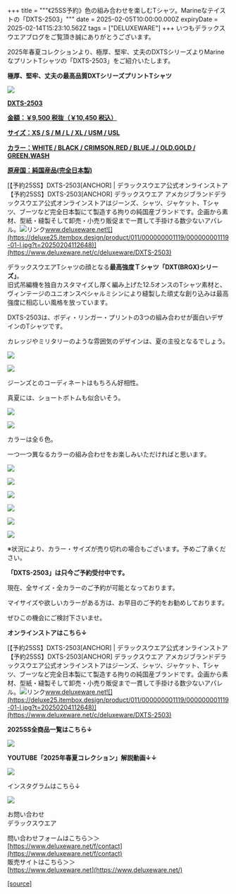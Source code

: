 +++
title = """《25SS予約》色の組み合わせを楽しむTシャツ。Marineなテイストの「DXTS-2503」"""
date = 2025-02-05T10:00:00.000Z
expiryDate = 2025-02-14T15:23:10.562Z
tags = ["DELUXEWARE"]
+++
いつもデラックスウエアブログをご覧頂き誠にありがとうございます。

2025年春夏コレクションより、極厚、堅牢、丈夫のDXTSシリーズよりMarineなプリントTシャツの「DXTS-2503」をご紹介いたします。

**極厚、堅牢、丈夫の最高品質DXTシリーズプリントTシャツ**

[![](https://stat.ameba.jp/user_images/20250205/15/deluxeware/cf/62/j/o0800080015540922757.jpg)](https://stat.ameba.jp/user_images/20250205/15/deluxeware/cf/62/j/o0800080015540922757.jpg)

**[DXTS-2503](https://www.deluxeware.net/c/deluxeware/DXTS-2503)**

**[金額：￥9,500 税抜（￥10,450 税込）](https://www.deluxeware.net/c/deluxeware/DXTS-2503)**

**[サイズ：XS / S / M / L / XL / USM / USL](https://www.deluxeware.net/c/deluxeware/DXTS-2503)**

**[カラー：WHITE / BLACK / CRIMSON.RED / BLUE.J / OLD.GOLD / GREEN.WASH](https://www.deluxeware.net/c/deluxeware/DXTS-2503)**

**[原産国：純国産品(完全日本製)](https://www.deluxeware.net/c/deluxeware/DXTS-2503)**

[【予約25SS】DXTS-2503\[ANCHOR\] | デラックスウエア公式オンラインストア【予約25SS】DXTS-2503\[ANCHOR\] デラックスウエア アメカジブランドデラックスウエア公式オンラインストアはジーンズ、シャツ、ジャケット、Tシャツ、ブーツなど完全日本製にて製造する拘りの純国産ブランドです。企画から素材、型紙・縫製そして卸売・小売り販促まで一貫して手掛ける数少ないアパレル。![リンク](https://c.stat100.ameba.jp/ameblo/symbols/v3.20.0/svg/gray/editor_link.svg)www.deluxeware.net![](https://deluxe25.itembox.design/product/011/000000001119/000000001119-01-l.jpg?t=20250204112648)](https://www.deluxeware.net/c/deluxeware/DXTS-2503)

デラックスウエアTシャツの顔となる**最高強度Ｔシャツ「DXT(BRGX)シリーズ」**。  
旧式吊編機を独自カスタマイズし厚く編み上げた12.5オンスのTシャツ素材と、ヴィンテージのユニオンスペシャルミシンにより縫製した頑丈な創り込みは最高強度に相応しい風格を放っています。

DXTS-2503は、ボディ・リンガー・プリントの3つの組み合わせが面白いデザインのTシャツです。

カレッジやミリタリーのような雰囲気のデザインは、夏の主役となるでしょう。

[![](https://stat.ameba.jp/user_images/20250205/15/deluxeware/3e/f6/j/o0800100015540911866.jpg)](https://stat.ameba.jp/user_images/20250205/15/deluxeware/3e/f6/j/o0800100015540911866.jpg)

[![](https://stat.ameba.jp/user_images/20250205/15/deluxeware/f9/f7/j/o0800100015540911860.jpg)](https://stat.ameba.jp/user_images/20250205/15/deluxeware/f9/f7/j/o0800100015540911860.jpg)

ジーンズとのコーディネートはもちろん好相性。

真夏には、ショートボトムも似合いそう。

[![](https://stat.ameba.jp/user_images/20250205/15/deluxeware/db/43/j/o0800100015540911856.jpg)](https://stat.ameba.jp/user_images/20250205/15/deluxeware/db/43/j/o0800100015540911856.jpg)

[![](https://stat.ameba.jp/user_images/20250205/15/deluxeware/ab/cf/j/o0800100015540911852.jpg)](https://stat.ameba.jp/user_images/20250205/15/deluxeware/ab/cf/j/o0800100015540911852.jpg)

カラーは全６色。

一つ一つ異なるカラーの組み合わせをお楽しみいただければと思います。

[![](https://stat.ameba.jp/user_images/20250205/16/deluxeware/aa/ad/j/o0800080015540929804.jpg)](https://stat.ameba.jp/user_images/20250205/16/deluxeware/aa/ad/j/o0800080015540929804.jpg)

[![](https://stat.ameba.jp/user_images/20250205/16/deluxeware/e1/62/j/o0800080015540929809.jpg)](https://stat.ameba.jp/user_images/20250205/16/deluxeware/e1/62/j/o0800080015540929809.jpg)

[![](https://stat.ameba.jp/user_images/20250205/16/deluxeware/d0/ba/j/o0800080015540929812.jpg)](https://stat.ameba.jp/user_images/20250205/16/deluxeware/d0/ba/j/o0800080015540929812.jpg)

[![](https://stat.ameba.jp/user_images/20250205/16/deluxeware/c3/bc/j/o0800080015540929816.jpg)](https://stat.ameba.jp/user_images/20250205/16/deluxeware/c3/bc/j/o0800080015540929816.jpg)

[![](https://stat.ameba.jp/user_images/20250205/16/deluxeware/fc/ce/j/o0800080015540929822.jpg)](https://stat.ameba.jp/user_images/20250205/16/deluxeware/fc/ce/j/o0800080015540929822.jpg)

[![](https://stat.ameba.jp/user_images/20250205/16/deluxeware/1a/cb/j/o0800080015540929825.jpg)](https://stat.ameba.jp/user_images/20250205/16/deluxeware/1a/cb/j/o0800080015540929825.jpg)

※状況により、カラー・サイズが売り切れの場合もございます。予めご了承ください。

**「DXTS-2503」は只今ご予約受付中です。**

現在、全サイズ・全カラーのご予約が可能となっております。

マイサイズや欲しいカラーがある方は、お早目のご予約をお勧めしております。

ぜひこの機会にご検討下さいませ。

**オンラインストアはこちら↓**

[【予約25SS】DXTS-2503\[ANCHOR\] | デラックスウエア公式オンラインストア【予約25SS】DXTS-2503\[ANCHOR\] デラックスウエア アメカジブランドデラックスウエア公式オンラインストアはジーンズ、シャツ、ジャケット、Tシャツ、ブーツなど完全日本製にて製造する拘りの純国産ブランドです。企画から素材、型紙・縫製そして卸売・小売り販促まで一貫して手掛ける数少ないアパレル。![リンク](https://c.stat100.ameba.jp/ameblo/symbols/v3.20.0/svg/gray/editor_link.svg)www.deluxeware.net![](https://deluxe25.itembox.design/product/011/000000001119/000000001119-01-l.jpg?t=20250204112648)](https://www.deluxeware.net/c/deluxeware/DXTS-2503)

**2025SS全商品一覧はこちら↓**

[![](https://stat.ameba.jp/user_images/20250114/17/deluxeware/cf/2d/j/o1200050015533133265.jpg?caw=800)](https://www.deluxeware.net/c/2025SSreserve)

**YOUTUBE「2025年春夏コレクション」解説動画↓↓**

**[![](https://stat.ameba.jp/user_images/20250108/16/deluxeware/ac/cf/j/o1200050015530951038.jpg?caw=800)](https://www.youtube.com/playlist?list=PLmcuUjZ67rhnclr762_W-zDg7FyyrNvqF)**

インスタグラムはこちら↓

[![](https://stat.ameba.jp/user_images/20240315/15/deluxeware/04/7f/j/o0800026015413271803.jpg?caw=800)](https://www.instagram.com/deluxeware/?hl=ja)

お問い合わせ  
デラックスウエア

問い合わせフォームはこちら＞＞  
[https://www.deluxeware.net/f/contact](https://www.deluxeware.net/f/contact)  
販売サイトはこちら＞＞  
[https://www.deluxeware.net](https://www.deluxeware.net/)

[[source]](https://ameblo.jp/deluxeware/entry-12885260439.html)

